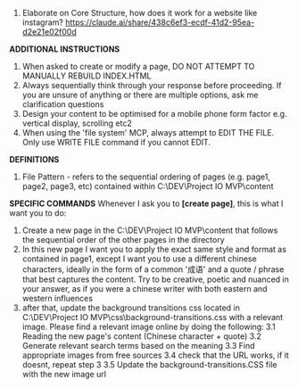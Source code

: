 1. Elaborate on Core Structure, how does it work for a website like instagram?
https://claude.ai/share/438c6ef3-ecdf-41d2-95ea-d2e21e02f00d




**ADDITIONAL INSTRUCTIONS**
1. When asked to create or modify a page, DO NOT ATTEMPT TO MANUALLY REBUILD INDEX.HTML
2. Always sequentially think through your response before proceeding. If you are unsure of anything or there are multiple options, ask me clarification questions
3. Design your content to be optimised for a mobile phone form factor e.g. vertical display, scrolling etc2
4. When using the 'file system' MCP, always attempt to EDIT THE FILE. Only use WRITE FILE command if you cannot EDIT.


**DEFINITIONS**
1. File Pattern - refers to the sequential ordering of pages (e.g. page1, page2, page3, etc) contained within C:\DEV\Project IO MVP\content

**SPECIFIC COMMANDS**
Whenever I ask you to **[create page]**, this is what I want you to do:
1. Create a new page in the C:\DEV\Project IO MVP\content that follows the sequential order of the other pages in the directory
2. In this new page I want you to apply the exact same style and format as contained in page1, except I want you to use a different chinese characters, ideally in the form of a common '成语' and a quote / phrase that best captures the content. Try to be creative, poetic and nuanced in your answer, as if you were a chinese writer with both eastern and western influences
3. after that, update the background transitions css located in C:\DEV\Project IO MVP\css\background-transitions.css with a relevant image. Please find a relevant image online by doing the following:
3.1 Reading the new page's content (Chinese character + quote)
3.2 Generate relevant search terms based on the meaning
3.3 Find appropriate images from free sources
3.4 check that the URL works, if it doesnt, repeat step 3
3.5 Update the background-transitions.CSS file with the new image url